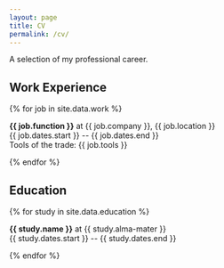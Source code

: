 ```yaml
---
layout: page
title: CV
permalink: /cv/
---
```


A selection of my professional career.

## Work Experience

{% for job in site.data.work %}
<p>
<b>{{ job.function }}</b> at {{ job.company }}, {{ job.location }}<br />
<span class="post-meta">{{ job.dates.start }} -- {{ job.dates.end }}</span><br />
Tools of the trade: {{ job.tools }}
</p>
{% endfor %}

## Education

{% for study in site.data.education %}
<p>
<b>{{ study.name }}</b> at {{ study.alma-mater }}<br />
<span class="post-meta">{{ study.dates.start }} -- {{ study.dates.end }}</span>
</p>
{% endfor %}
